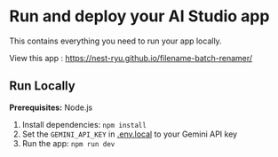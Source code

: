  
# Run and deploy your AI Studio app

This contains everything you need to run your app locally.

View this app : https://nest-ryu.github.io/filename-batch-renamer/


## Run Locally

**Prerequisites:**  Node.js


1. Install dependencies:
   `npm install`
2. Set the `GEMINI_API_KEY` in [.env.local](.env.local) to your Gemini API key
3. Run the app:
   `npm run dev`

